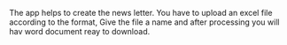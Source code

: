 The app helps to create the news letter. You have to upload an excel file according to the format, Give the file a name and after processing you will hav word document reay to download.
